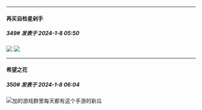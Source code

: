 
*****

####  再买自检星剁手  
##### 349#       发表于 2024-1-8 05:50

<img src="https://p.sda1.dev/15/03496882014cb6661d98fb9b4a67a199/CMP_20240108055024781.jpg" referrerpolicy="no-referrer">

<img src="https://p.sda1.dev/15/f32ef0850a3d90f58443389a7d73e9bc/CMP_20240108054931458.jpg" referrerpolicy="no-referrer">


*****

####  希望之花  
##### 350#       发表于 2024-1-8 06:04

<img src="https://static.saraba1st.com/image/smiley/face2017/067.png" referrerpolicy="no-referrer">加的游戏群里每天都有这个手游的新瓜

